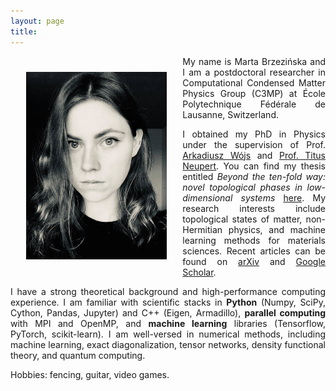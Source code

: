 ```yaml
---
layout: page
title:
---
```

<!-- ![](profile.jpg){:height="250px"} -->



<img src="profile.jpg" align="left" height="300px" style="margin:25px">
<div style="text-align: justify"> My name is Marta Brzezińska and I am a postdoctoral researcher in Computational Condensed Matter Physics Group (C3MP) at École Polytechnique Fédérale de Lausanne, Switzerland.

I obtained my PhD in Physics under the supervision of Prof. [Arkadiusz Wójs](https://arkadiuszwojs.pwr.edu.pl/) and [Prof. Titus Neupert](https://www.physik.uzh.ch/en/groups/neupert/team/neupert.html). You can find my thesis entitled *Beyond the ten-fold way: novel topological phases in low-dimensional systems* [here](https://github.com/martabrz/PhDThesis). My research interests include topological states of matter, non-Hermitian physics, and machine learning methods for materials sciences. Recent articles can be found on [arXiv](http://arxiv.org/search/?searchtype=author&query=Brzezi%C5%84ska%2C+M) and [Google Scholar](http://scholar.google.com/citations?user=d2azi6kAAAAJ).

I have a strong theoretical background and high-performance computing experience. I am familiar with scientific stacks in **Python** (Numpy, SciPy, Cython, Pandas, Jupyter) and C++ (Eigen, Armadillo), **parallel computing** with MPI and OpenMP, and **machine learning** libraries (Tensorflow, PyTorch, scikit-learn). I am well-versed in numerical methods, including machine learning, exact diagonalization, tensor networks, density functional theory, and quantum computing.

Hobbies: fencing, guitar, video games.
</div>

